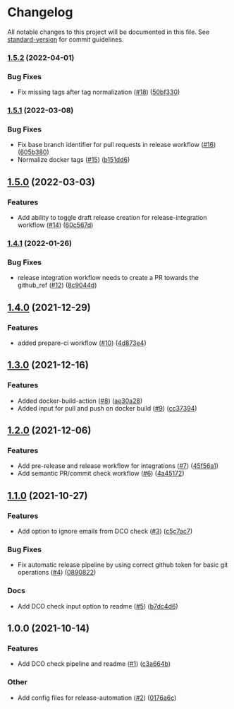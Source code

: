 # Changelog

All notable changes to this project will be documented in this file. See [standard-version](https://github.com/conventional-changelog/standard-version) for commit guidelines.

### [1.5.2](https://github.com/keptn/gh-automation/compare/v1.5.1...v1.5.2) (2022-04-01)


### Bug Fixes

* Fix missing tags after tag normalization ([#18](https://github.com/keptn/gh-automation/issues/18)) ([50bf330](https://github.com/keptn/gh-automation/commit/50bf3307a5ee0be2baf9e2a47549821171a5d312))

### [1.5.1](https://github.com/keptn/gh-automation/compare/v1.5.0...v1.5.1) (2022-03-08)


### Bug Fixes

* Fix base branch identifier for pull requests in release workflow ([#16](https://github.com/keptn/gh-automation/issues/16)) ([605b380](https://github.com/keptn/gh-automation/commit/605b380b1e7fb04c50d54d8bf9bb347c74c6277f))
* Normalize docker tags ([#15](https://github.com/keptn/gh-automation/issues/15)) ([b151dd6](https://github.com/keptn/gh-automation/commit/b151dd63be534ca077cdd2d2c59e6d4e60fab5b0))

## [1.5.0](https://github.com/keptn/gh-automation/compare/v1.4.1...v1.5.0) (2022-03-03)


### Features

* Add ability to toggle draft release creation for release-integration workflow ([#14](https://github.com/keptn/gh-automation/issues/14)) ([60c567d](https://github.com/keptn/gh-automation/commit/60c567d2ef878b70f28f9fe70b77a4ef2db8b249))

### [1.4.1](https://github.com/keptn/gh-automation/compare/v1.4.0...v1.4.1) (2022-01-26)


### Bug Fixes

* release integration workflow needs to create a PR towards the github_ref ([#12](https://github.com/keptn/gh-automation/issues/12)) ([8c9044d](https://github.com/keptn/gh-automation/commit/8c9044d4667957ae26e75e907a8ecb76050b0edd))

## [1.4.0](https://github.com/keptn/gh-automation/compare/v1.3.0...v1.4.0) (2021-12-29)


### Features

* added prepare-ci workflow ([#10](https://github.com/keptn/gh-automation/issues/10)) ([4d873e4](https://github.com/keptn/gh-automation/commit/4d873e45b18063e8cf4ca2f3243ad73afce1b027))

## [1.3.0](https://github.com/keptn/gh-automation/compare/v1.2.0...v1.3.0) (2021-12-16)


### Features

* Added docker-build-action ([#8](https://github.com/keptn/gh-automation/issues/8)) ([ae30a28](https://github.com/keptn/gh-automation/commit/ae30a285d85436084024fd544c64ce4fafe3083b))
* Added input for pull and push on docker build ([#9](https://github.com/keptn/gh-automation/issues/9)) ([cc37394](https://github.com/keptn/gh-automation/commit/cc37394cea0ce0c7717988d2a8376cc30bef1cd5))

## [1.2.0](https://github.com/keptn/gh-automation/compare/v1.1.0...v1.2.0) (2021-12-06)


### Features

* Add pre-release and release workflow for integrations ([#7](https://github.com/keptn/gh-automation/issues/7)) ([45f56a1](https://github.com/keptn/gh-automation/commit/45f56a19251e8e2835a9f580f65e10449f3b8b2b))
* Add semantic PR/commit check workflow ([#6](https://github.com/keptn/gh-automation/issues/6)) ([4a45172](https://github.com/keptn/gh-automation/commit/4a451727adf6f53497663bb52fb224385fdb3909))

## [1.1.0](https://github.com/keptn/gh-automation/compare/v1.0.0...v1.1.0) (2021-10-27)


### Features

* Add option to ignore emails from DCO check ([#3](https://github.com/keptn/gh-automation/issues/3)) ([c5c7ac7](https://github.com/keptn/gh-automation/commit/c5c7ac79093d89e2913db121280d595f8b4db1be))


### Bug Fixes

* Fix automatic release pipeline by using correct github token for basic git operations ([#4](https://github.com/keptn/gh-automation/issues/4)) ([0890822](https://github.com/keptn/gh-automation/commit/0890822088e2777c660070d8310bf73629ff7a29))


### Docs

* Add DCO check input option to readme ([#5](https://github.com/keptn/gh-automation/issues/5)) ([b7dc4d6](https://github.com/keptn/gh-automation/commit/b7dc4d6825dc7669c68c703630f8c039ead9e237))

## 1.0.0 (2021-10-14)


### Features

* Add DCO check pipeline and readme ([#1](https://github.com/keptn/gh-automation/issues/1)) ([c3a664b](https://github.com/keptn/gh-automation/commit/c3a664bf10d0c881704a79f2ca0e95a57e91a24d))


### Other

* Add config files for release-automation ([#2](https://github.com/keptn/gh-automation/issues/2)) ([0176a6c](https://github.com/keptn/gh-automation/commit/0176a6cdfbf6f10144d5d93db1310b8ffbd430aa))
